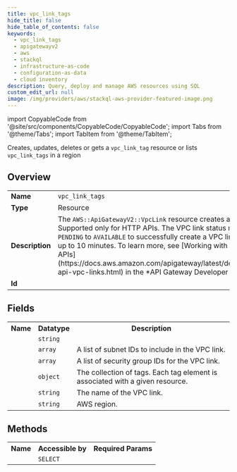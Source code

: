 ```yaml
---
title: vpc_link_tags
hide_title: false
hide_table_of_contents: false
keywords:
  - vpc_link_tags
  - apigatewayv2
  - aws
  - stackql
  - infrastructure-as-code
  - configuration-as-data
  - cloud inventory
description: Query, deploy and manage AWS resources using SQL
custom_edit_url: null
image: /img/providers/aws/stackql-aws-provider-featured-image.png
---
```


import CopyableCode from '@site/src/components/CopyableCode/CopyableCode';
import Tabs from '@theme/Tabs';
import TabItem from '@theme/TabItem';

Creates, updates, deletes or gets a <code>vpc_link_tag</code> resource or lists <code>vpc_link_tags</code> in a region

## Overview
<table><tbody>
<tr><td><b>Name</b></td><td><code>vpc_link_tags</code></td></tr>
<tr><td><b>Type</b></td><td>Resource</td></tr>
<tr><td><b>Description</b></td><td>The <code>AWS::ApiGatewayV2::VpcLink</code> resource creates a VPC link. Supported only for HTTP APIs. The VPC link status must transition from <code>PENDING</code> to <code>AVAILABLE</code> to successfully create a VPC link, which can take up to 10 minutes. To learn more, see &#91;Working with VPC Links for HTTP APIs&#93;(https://docs.aws.amazon.com/apigateway/latest/developerguide/http-api-vpc-links.html) in the *API Gateway Developer Guide*.</td></tr>
<tr><td><b>Id</b></td><td><CopyableCode code="aws.apigatewayv2.vpc_link_tags" /></td></tr>
</tbody></table>

## Fields
<table><tbody><tr><th>Name</th><th>Datatype</th><th>Description</th></tr><tr><td><CopyableCode code="vpc_link_id" /></td><td><code>string</code></td><td></td></tr>
<tr><td><CopyableCode code="subnet_ids" /></td><td><code>array</code></td><td>A list of subnet IDs to include in the VPC link.</td></tr>
<tr><td><CopyableCode code="security_group_ids" /></td><td><code>array</code></td><td>A list of security group IDs for the VPC link.</td></tr>
<tr><td><CopyableCode code="tags" /></td><td><code>object</code></td><td>The collection of tags. Each tag element is associated with a given resource.</td></tr>
<tr><td><CopyableCode code="name" /></td><td><code>string</code></td><td>The name of the VPC link.</td></tr>
<tr><td><CopyableCode code="region" /></td><td><code>string</code></td><td>AWS region.</td></tr>
</tbody></table>

## Methods

<table><tbody>
  <tr>
    <th>Name</th>
    <th>Accessible by</th>
    <th>Required Params</th>
  </tr>
  <tr>
    <td><CopyableCode code="view" /></td>
    <td><code>SELECT</code></td>
    <td><CopyableCode code="region" /></td>
  </tr>
</tbody></table>








